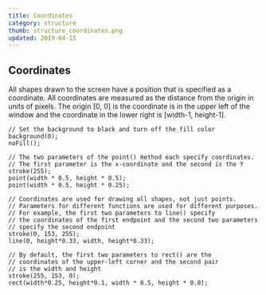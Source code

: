 ```yaml
---
title: Coordinates
category: structure
thumb: structure_coordinates.png
updated: 2019-04-15
---
```


## Coordinates

All shapes drawn to the screen have a position that is specified as a coordinate. All coordinates are measured as the distance from the origin in units of pixels. The origin [0, 0] is the coordinate is in the upper left of the window and the coordinate in the lower right is [width-1, height-1].

```
// Set the background to black and turn off the fill color
background(0);
noFill();

// The two parameters of the point() method each specify coordinates.
// The first parameter is the x-coordinate and the second is the Y 
stroke(255);
point(width * 0.5, height * 0.5);
point(width * 0.5, height * 0.25); 

// Coordinates are used for drawing all shapes, not just points.
// Parameters for different functions are used for different purposes.
// For example, the first two parameters to line() specify 
// the coordinates of the first endpoint and the second two parameters 
// specify the second endpoint
stroke(0, 153, 255);
line(0, height*0.33, width, height*0.33);

// By default, the first two parameters to rect() are the 
// coordinates of the upper-left corner and the second pair
// is the width and height
stroke(255, 153, 0);
rect(width*0.25, height*0.1, width * 0.5, height * 0.8);
```
